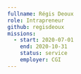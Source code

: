 ```yaml
---
fullname: Régis Deoux
role: Intrapreneur
github: regisdeoux
missions:
  - start: 2020-07-01
    end: 2020-10-31
    status: service
    employer: CGI
---
```

